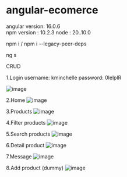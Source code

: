 # angular-ecomerce

angular version: 16.0.6  
npm version : 10.2.3
node : 20..10.0

npm i / npm i --legacy-peer-deps

ng s 

CRUD

1.Login
 username: kminchelle
 password: 0lelplR

 ![image](https://github.com/raisulkhairi/angular-ecomerce/assets/83000114/4e34ae48-f3c9-43e0-90d7-b5cd287a0a12)

2.Home
![image](https://github.com/raisulkhairi/angular-ecomerce/assets/83000114/78a4ce8a-4d72-4f2a-b3b2-37331816f3db)

3.Products 
![image](https://github.com/raisulkhairi/angular-ecomerce/assets/83000114/740a0ad8-9cc7-4750-82e8-9260fb5b6b7f)

4.Filter products
![image](https://github.com/raisulkhairi/angular-ecomerce/assets/83000114/799d3cb8-6dfd-4b04-a13f-9ae1f1ddecb1)

5.Search products
![image](https://github.com/raisulkhairi/angular-ecomerce/assets/83000114/0ffc5545-265c-48aa-8a0d-ccddb2310b6b)

6.Detail product
![image](https://github.com/raisulkhairi/angular-ecomerce/assets/83000114/d15081fc-b41c-44a9-889c-e4db298b69dc)

7.Message
![image](https://github.com/raisulkhairi/angular-ecomerce/assets/83000114/4c708fb0-28a8-4422-81c6-1fbd725cefc1)

8.Add product (dummy)
![image](https://github.com/raisulkhairi/angular-ecomerce/assets/83000114/a1f0c32a-f245-432f-ae22-5906eaa6a035)
